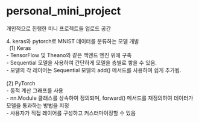 # personal_mini_project
개인적으로 진행한 미니 프로젝트들 업로드 공간


<p>
4. keras와 pytorch로 MNIST 데이터를 분류하는 모델 개발 <br>
&nbsp; (1) Keras <br>
    - TensorFlow 및 Theano와 같은 백엔드 엔진 위에 구축<br>
    - Sequential 모델을 사용하여 간단하게 모델을 층별로 쌓을 수 있음.<br>
    - 모델의 각 레이어는 Sequential 모델의 add() 메서드를 사용하여 쉽게 추가됨. <br><br>
(2) PyTorch<br>
    - 동적 계산 그래프를 사용<br>
    - nn.Module 클래스를 상속하여 정의되며, forward() 메서드를 재정의하여 데이터가 모델을 통과하는 방법을 지정<br>
    - 사용자가 직접 레이어를 구성하고 커스터마이징할 수 있음<br>
</p>
